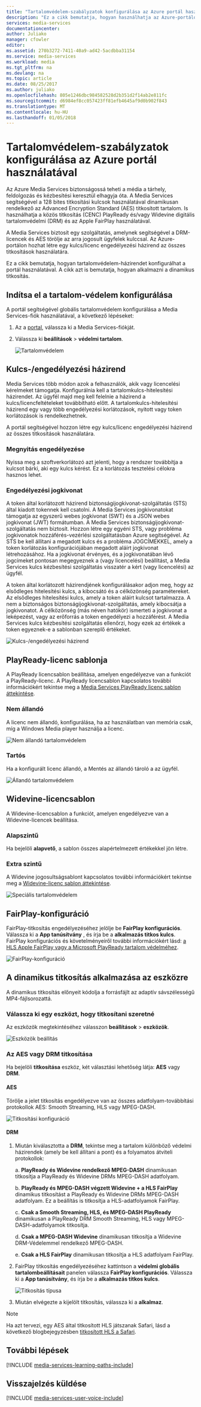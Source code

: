 ```yaml
---
title: "Tartalomvédelem-szabályzatok konfigurálása az Azure portál használatával |} Microsoft Docs"
description: "Ez a cikk bemutatja, hogyan használhatja az Azure-portálon tartalomvédelem szabályzatok konfigurálására. A cikk azt is bemutatja, hogyan engedélyezheti az eszközök dinamikus titkosítást."
services: media-services
documentationcenter: 
author: Juliako
manager: cfowler
editor: 
ms.assetid: 270b3272-7411-40a9-ad42-5acdbba31154
ms.service: media-services
ms.workload: media
ms.tgt_pltfrm: na
ms.devlang: na
ms.topic: article
ms.date: 08/25/2017
ms.author: juliako
ms.openlocfilehash: 805e1246dbc984582528d2b351d2f14ab2e811fc
ms.sourcegitcommit: d6984ef8cc057423ff81efb4645af9d0b902f843
ms.translationtype: MT
ms.contentlocale: hu-HU
ms.lasthandoff: 01/05/2018
---
```

# <a name="configure-content-protection-policies-by-using-the-azure-portal"></a>Tartalomvédelem-szabályzatok konfigurálása az Azure portál használatával
 Az Azure Media Services biztonságossá teheti a média a tárhely, feldolgozás és kézbesítési keresztül elhagyja óta. A Media Services segítségével a 128 bites titkosítási kulcsok használatával dinamikusan rendelkező az Advanced Encryption Standard (AES) titkosított tartalom. Is használhatja a közös titkosítás (CENC) PlayReady és/vagy Widevine digitális tartalomvédelmi (DRM) és az Apple FairPlay használatával. 

A Media Services biztosít egy szolgáltatás, amelynek segítségével a DRM-licencek és AES törölje az arra jogosult ügyfelek kulccsal. Az Azure-portálon hozhat létre egy kulcs/licenc engedélyezési házirend az összes titkosítások használatára.

Ez a cikk bemutatja, hogyan tartalomvédelem-házirendet konfigurálhat a portál használatával. A cikk azt is bemutatja, hogyan alkalmazni a dinamikus titkosítás.

## <a name="start-to-configure-content-protection"></a>Indítsa el a tartalom-védelem konfigurálása
A portál segítségével globális tartalomvédelem konfigurálása a Media Services-fiók használatával, a következő lépéseket:

1. Az a [portal](https://portal.azure.com/), válassza ki a Media Services-fiókját.

2. Válassza ki **beállítások** > **védelmi tartalom**.

    ![Tartalomvédelem](./media/media-services-portal-content-protection/media-services-content-protection001.png)

## <a name="keylicense-authorization-policy"></a>Kulcs-/engedélyezési házirend
Media Services több módon azok a felhasználók, akik vagy licencelési kérelmeket támogatja. Konfigurálnia kell a tartalomkulcs-hitelesítési házirendet. Az ügyfél majd meg kell felelnie a házirend a kulcs/licencfeltételeket továbbítható előtt. A tartalomkulcs-hitelesítési házirend egy vagy több engedélyezési korlátozások, nyitott vagy token korlátozások is rendelkezhetnek.

A portál segítségével hozzon létre egy kulcs/licenc engedélyezési házirend az összes titkosítások használatára.

### <a name="open-authorization"></a>Megnyitás engedélyezése
Nyissa meg a szoftverkorlátozó azt jelenti, hogy a rendszer továbbítja a kulcsot bárki, aki egy kulcs kérést. Ez a korlátozás tesztelési célokra hasznos lehet. 

### <a name="token-authorization"></a>Engedélyezési jogkivonat
A token által korlátozott házirend biztonságijogkivonat-szolgáltatás (STS) által kiadott tokennek kell csatolni. A Media Services jogkivonatokat támogatja az egyszerű webes jogkivonat (SWT) és a JSON webes jogkivonat (JWT) formátumban. A Media Services biztonságijogkivonat-szolgáltatás nem biztosít. Hozzon létre egy egyéni STS, vagy probléma jogkivonatok hozzáférés-vezérlési szolgáltatásban Azure segítségével. Az STS be kell állítani a megadott kulcs és a probléma JOGCÍMEKKEL, amely a token korlátozás konfigurációjában megadott aláírt jogkivonat létrehozásához. Ha a jogkivonat érvényes, és a jogkivonatában lévő jogcímeket pontosan megegyeznek a (vagy licencelési) beállítást, a Media Services kulcs kézbesítési szolgáltatás visszatér a kért (vagy licencelési) az ügyfél.

A token által korlátozott házirendjének konfigurálásakor adjon meg, hogy az elsődleges hitelesítési kulcs, a kibocsátó és a célközönség paramétereket. Az elsődleges hitelesítési kulcs, amely a token aláírt kulcsot tartalmazza. A nem a biztonságos biztonságijogkivonat-szolgáltatás, amely kibocsátja a jogkivonatot. A célközönség (más néven hatókör) ismerteti a jogkivonat a leképezést, vagy az erőforrás a token engedélyezi a hozzáférést. A Media Services kulcs kézbesítési szolgáltatás ellenőrzi, hogy ezek az értékek a token egyeznek-e a sablonban szereplő értékeket.

![Kulcs-/engedélyezési házirend](./media/media-services-portal-content-protection/media-services-content-protection002.png)

## <a name="playready-license-template"></a>PlayReady-licenc sablonja
A PlayReady licencsablon beállítása, amelyen engedélyezve van a funkciót a PlayReady-licenc. A PlayReady licencsablon kapcsolatos további információkért tekintse meg a [Media Services PlayReady licenc sablon áttekintése](media-services-playready-license-template-overview.md).

### <a name="nonpersistent"></a>Nem állandó
A licenc nem állandó, konfigurálása, ha az használatban van memória csak, míg a Windows Media player használja a licenc.  

![Nem állandó tartalomvédelem](./media/media-services-portal-content-protection/media-services-content-protection003.png)

### <a name="persistent"></a>Tartós
Ha a konfigurált licenc állandó, a Mentés az állandó tároló a az ügyfél.

![Állandó tartalomvédelem](./media/media-services-portal-content-protection/media-services-content-protection004.png)

## <a name="widevine-license-template"></a>Widevine-licencsablon
A Widevine-licencsablon a funkciót, amelyen engedélyezve van a Widevine-licencek beállítása.

### <a name="basic"></a>Alapszintű
Ha bejelöli **alapvető**, a sablon összes alapértelmezett értékekkel jön létre.

### <a name="advanced"></a>Extra szintű
A Widevine jogosultságsablont kapcsolatos további információkért tekintse meg a [Widevine-licenc sablon áttekintése](media-services-widevine-license-template-overview.md).

![Speciális tartalomvédelem](./media/media-services-portal-content-protection/media-services-content-protection005.png)

## <a name="fairplay-configuration"></a>FairPlay-konfiguráció
FairPlay-titkosítás engedélyezéséhez jelölje be **FairPlay konfigurációs**. Válassza ki a **App tanúsítvány** , és írja be a **alkalmazás titkos kulcs**. FairPlay konfigurációs és követelményeiről további információkért lásd: [a HLS Apple FairPlay vagy a Microsoft PlayReady tartalom védelméhez](media-services-protect-hls-with-FairPlay.md).

![FairPlay-konfiguráció](./media/media-services-portal-content-protection/media-services-content-protection006.png)

## <a name="apply-dynamic-encryption-to-your-asset"></a>A dinamikus titkosítás alkalmazása az eszközre
A dinamikus titkosítás előnyeit kódolja a forrásfájlt az adaptív sávszélességű MP4-fájlsorozattá.

### <a name="select-an-asset-that-you-want-to-encrypt"></a>Válassza ki egy eszközt, hogy titkosítani szeretné
Az eszközök megtekintéséhez válasszon **beállítások** > **eszközök**.

![Eszközök beállítás](./media/media-services-portal-content-protection/media-services-content-protection007.png)

### <a name="encrypt-with-aes-or-drm"></a>Az AES vagy DRM titkosítása
Ha bejelöli **titkosítása** eszköz, két választási lehetőség látja: **AES** vagy **DRM**. 

#### <a name="aes"></a>AES
Törölje a jelet titkosítás engedélyezve van az összes adatfolyam-továbbítási protokollok AES: Smooth Streaming, HLS vagy MPEG-DASH.

![Titkosítási konfiguráció](./media/media-services-portal-content-protection/media-services-content-protection008.png)

#### <a name="drm"></a>DRM
1. Miután kiválasztotta a **DRM**, tekintse meg a tartalom különböző védelmi házirendek (amely be kell állítani a pont) és a folyamatos átviteli protokollok:

    a. **PlayReady és Widevine rendelkező MPEG-DASH** dinamikusan titkosítja a PlayReady és Widevine DRMs MPEG-DASH adatfolyam.

    b. **PlayReady és MPEG-DASH végzett Widevine + a HLS FairPlay** dinamikus titkosítást a PlayReady és Widevine DRMs MPEG-DASH adatfolyam. Ez a beállítás is titkosítja a HLS-adatfolyamok FairPlay.

    c. **Csak a Smooth Streaming, HLS, és MPEG-DASH PlayReady** dinamikusan a PlayReady DRM Smooth Streaming, HLS vagy MPEG-DASH-adatfolyamok titkosítja.

    d. **Csak a MPEG-DASH Widevine** dinamikusan titkosítja a Widevine DRM-Védelemmel rendelkező MPEG-DASH.
    
    e. **Csak a HLS FairPlay** dinamikusan titkosítja a HLS adatfolyam FairPlay.

2. FairPlay titkosítás engedélyezéséhez kattintson a **védelmi globális tartalombeállításait** panelen válassza **FairPlay konfigurációs**. Válassza ki a **App tanúsítvány**, és írja be a **alkalmazás titkos kulcs**.

    ![Titkosítás típusa](./media/media-services-portal-content-protection/media-services-content-protection009.png)

3. Miután elvégezte a kijelölt titkosítás, válassza ki a **alkalmaz**.

>[!NOTE] 
>Ha azt tervezi, egy AES által titkosított HLS játszanak Safari, lásd a következő blogbejegyzésben [titkosított HLS a Safari](https://azure.microsoft.com/blog/how-to-make-token-authorized-aes-encrypted-hls-stream-working-in-safari/).

## <a name="next-steps"></a>További lépések
[!INCLUDE [media-services-learning-paths-include](../../includes/media-services-learning-paths-include.md)]

## <a name="provide-feedback"></a>Visszajelzés küldése
[!INCLUDE [media-services-user-voice-include](../../includes/media-services-user-voice-include.md)]

